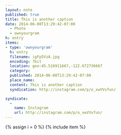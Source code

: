 ```yaml
---
layout: note
published: true
title: This is another caption
date: 2014-06-08T13:29:42-07:00
  - Photo
  - ownyourgram
h: entry
items:
- type: 'ownyourgram'
  h: entry
  filename: igFp5VzA.jpg
  encoding: 7bit
  location: geo:45.516911667,-122.672736667
  category: 
  published: 2014-06-08T13:29:42-07:00
  place_name: 
  content: This is another caption
  syndication: http://instagram.com/p/o_xwVVxfun/

syndicate: 
  - 
    name: Instagram
    url: http://instagram.com/p/o_xwVVxfun/
---
```

{% assign i = 0  %}
{% include item %}
